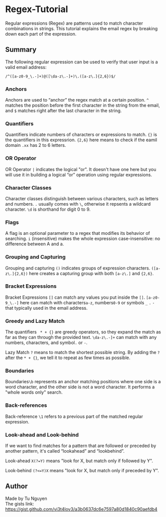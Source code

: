 # Regex-Tutorial
Regular expressions (Regex) are patterns used to match character combinations in strings. This tutorial explains the email regex by breaking down each part of the expression.

## Summary
The following regular expression can be used to verify that user input is a valid email address:

```
/^([a-z0-9_\.-]+)@([\da-z\.-]+)\.([a-z\.]{2,6})$/
```



### Anchors
Anchors are used to “anchor” the regex match at a certain position.
`^` matches the position before the first character in the string from the email, and `$` matches right after the last character in the string.

### Quantifiers
Quantifiers indicate numbers of characters or expressions to match. 
`{}` is the quantifiers in this expressrion. 
`{2,6}` here means to check if the eamil domain `.xx` has 2 to 6 letters.

### OR Operator
OR Operator `|` indicates the logical "or".
It doesn't have one here but you will use it in building a logical “or” operation using regular expressions.

### Character Classes
Character classes distinguish between various characters, such as letters and numbers.
`.` usually comes with `\`, otherwise it repsents a wildcard character.
`\d` is shorthand for digit 0 to 9.

### Flags
A flag is an optional parameter to a regex that modifies its behavior of searching. 
`i` (insensitive) makes the whole expression case-insensitive: no difference between A and a.

### Grouping and Capturing
Grouping and capturing `()` indicates groups of expression characters. 
`([a-z\.]{2,6})` here creates a capturing group with both `[a-z\.]` and `{2,6}`.

### Bracket Expressions
Bracket Expressions `[]` can match any values you put inside the `[]`.
`[a-z0-9_\.-]` here can match with characters`a-z`, numbers`0-9` or symbols `_` `.` `-` that typically used in the email address.

### Greedy and Lazy Match
The quantifiers ` * + {}` are greedy operators, so they expand the match as far as they can through the provided text.
`\da-z\.-]+` can match with any numbers, characters, and symbol`.` or `-`.

Lazy Match `?` means to match the shortest possible string. By adding the `?` after the `* + {}`, we tell it to repeat as few times as possible.

### Boundaries
Boundaries`\b` represents an anchor matching positions where one side is a word character, and the other side is not a word character. It performs a "whole words only" search.

### Back-references
Back-reference `\1` refers to a previous part of the matched regular expression.

### Look-ahead and Look-behind
If we want to find matches for a pattern that are followed or preceded by another pattern, it's called “lookahead” and “lookbehind”.

Look-ahead `X(?=Y)` means "look for X, but match only if followed by Y". 
 
Look-behind `(?<=Y)X` means "look for X, but match only if preceded by Y". 


## Author
Made by Tu Nguyen<br>
The gists link: https://gist.github.com/vi3t4lov3/a3b0637dc6e7597a80d1840c90aefdb4